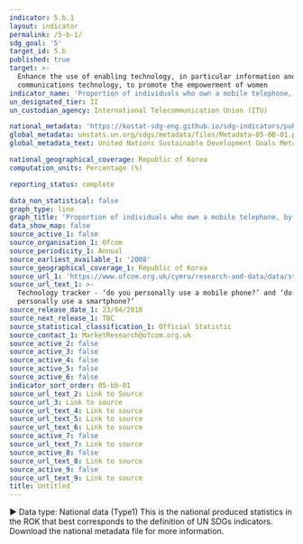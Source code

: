 ```yaml
---
indicator: 5.b.1
layout: indicator
permalink: /5-b-1/
sdg_goal: '5'
target_id: 5.b
published: true
target: >-
  Enhance the use of enabling technology, in particular information and
  communications technology, to promote the empowerment of women
indicator_name: 'Proportion of individuals who own a mobile telephone, by sex'
un_designated_tier: II
un_custodian_agency: International Telecommunication Union (ITU)

national_metadata: 'https://kostat-sdg-eng.github.io/sdg-indicators/public/Metadata-05-0b-01_ENG.pdf'
global_metadata: unstats.un.org/sdgs/metadata/files/Metadata-05-0B-01.pdf
global_metadata_text: United Nations Sustainable Development Goals Metadata (PDF 211 KB)

national_geographical_coverage: Republic of Korea
computation_units: Percentage (%)

reporting_status: complete

data_non_statistical: false
graph_type: line
graph_title: 'Proportion of individuals who own a mobile telephone, by sex'
data_show_map: false
source_active_1: false
source_organisation_1: Ofcom
source_periodicity_1: Annual
source_earliest_available_1: '2008'
source_geographical_coverage_1: Republic of Korea
source_url_1: 'https://www.ofcom.org.uk/cymru/research-and-data/data/statistics/stats19'
source_url_text_1: >-
  Technology tracker - ‘do you personally use a mobile phone?’ and ‘do you
  personally use a smartphone?’
source_release_date_1: 23/04/2018
source_next_release_1: TBC
source_statistical_classification_1: Official Statistic
source_contact_1: MarketResearch@ofcom.org.uk
source_active_2: false
source_active_3: false
source_active_4: false
source_active_5: false
source_active_6: false
indicator_sort_order: 05-bb-01
source_url_text_2: Link to Source
source_url_3: Link to source
source_url_text_4: Link to source
source_url_text_5: Link to source
source_url_text_6: Link to source
source_active_7: false
source_url_text_7: Link to source
source_active_8: false
source_url_text_8: Link to source
source_active_9: false
source_url_text_9: Link to source
title: Untitled
---
```

▶ Data type: National data (Type1) This is the national produced statistics in the ROK that best corresponds to the definition of UN SDGs indicators. Download the national metadata file for more information.
